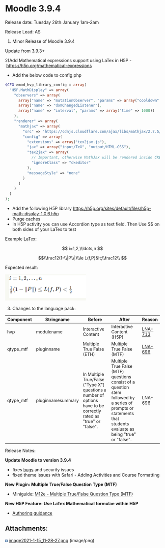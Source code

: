 # Moodle 3.9.4

Release date: Tuesday 26th January 1am-2am

Release Lead: AS

1) Minor Release of Moodle 3.9.4

Update from 3.9.3+

2)Add Mathematical expressions support using LaTex in H5P - <https://h5p.org/mathematical-expressions>

-   Add the below code to config.php

``` php
$CFG->mod_hvp_library_config = array(
  "H5P.MathDisplay" => array(
    "observers" => array(
      array("name" => "mutationObserver", "params" => array("cooldown" => 500)),
      array("name" => "domChangedListener"),
      array("name" => "interval", "params" => array("time" => 1000))
    ),
    "renderer" => array(
      "mathjax" => array(
        "src" => "https://cdnjs.cloudflare.com/ajax/libs/mathjax/2.7.5/MathJax.js",
        "config" => array(
          "extensions" => array("tex2jax.js"),
          "jax" => array("input/TeX", "output/HTML-CSS"),
          "tex2jax" => array(
            // Important, otherwise MathJax will be rendered inside CKEditor
            "ignoreClass" => "ckeditor"
          ),
          "messageStyle" => "none"
        )
      )
    )
  )
);
```

-   Add the following H5P library <https://h5p.org/sites/default/files/h5p-math-display-1.0.6.h5p>
-   Purge caches
-   In H5P activity you can use Accordion type as text field. Then Use $$ on both sides of your LaTex to test 

Example LaTex: 

$$ i=1,2,\\ldots,n $$

$$\\frac12(1-\\|P\\|)\\le L(f,P)&lt;\\frac12\\ $$

Expected result:

<img src="attachments/151266376/160694975.png" height="85" />

3) Changes to the language pack:

| Component  | Stringname        | Before                                                                                                           | After                                                                                                                                                           | Reason                                                  |
|------------|-------------------|------------------------------------------------------------------------------------------------------------------|-----------------------------------------------------------------------------------------------------------------------------------------------------------------|---------------------------------------------------------|
| hvp        | modulename        | Interactive Content                                                                                              | Interactive Content (H5P)                                                                                                                                       | [LNA-713](https://ucldata.atlassian.net/browse/LNA-713) |
| qtype\_mtf | pluginname        | Multiple True False (ETH)                                                                                        | Multiple True False (MTF)                                                                                                                                       | [LNA-696](https://ucldata.atlassian.net/browse/LNA-696) |
| qtype\_mtf | pluginnamesummary | In Multiple True/False ("Type X") questions a number of options have to be correctly rated as "true" or "false". | Multiple True False (MTF) questions consist of a question stem followed by a series of prompts or statements that students evaluate as being "true" or "false". | LNA-696                                                 |

Release Notes:

**Update Moodle to version 3.9.4**

-   fixes [bugs](https://docs.moodle.org/dev/Moodle_3.9.4_release_notes) and security issues
-   fixed theme issues with Safari - Adding Activities and Course Formatting

**New Plugin: Multiple True/False Question Type (MTF)**

-   Miniguide: [M12e - Multiple True/False Question Type (MTF)](https://wiki.ucl.ac.uk/pages/viewpage.action?pageId=161875352)

**New H5P Feature: Use LaTex Mathematical formulae within H5P**

-   [Authoring guidance](https://documentation.h5p.com/content/1290620298372631978)

## Attachments:

<img src="images/icons/bullet_blue.gif" width="8" height="8" /> [image2021-1-15\_11-28-27.png](attachments/151266376/160694975.png) (image/png)

